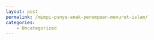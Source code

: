 ```yaml
---
layout: post
permalink: /mimpi-punya-anak-perempuan-menurut-islam/
categories:
    - Uncategorized
---
```


